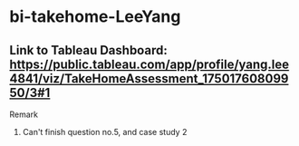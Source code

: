 # bi-takehome-LeeYang

## Link to Tableau Dashboard: https://public.tableau.com/app/profile/yang.lee4841/viz/TakeHomeAssessment_17501760809950/3#1

Remark
1. Can't finish question no.5, and case study 2
